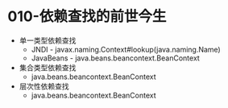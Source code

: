 # 010-依赖查找的前世今生

- 单一类型依赖查找
  - JNDI - javax.naming.Context#lookup(java.naming.Name)
  - JavaBeans - java.beans.beancontext.BeanContext
- 集合类型依赖查找
  - java.beans.beancontext.BeanContext
- 层次性依赖查找
  - java.beans.beancontext.BeanContext

